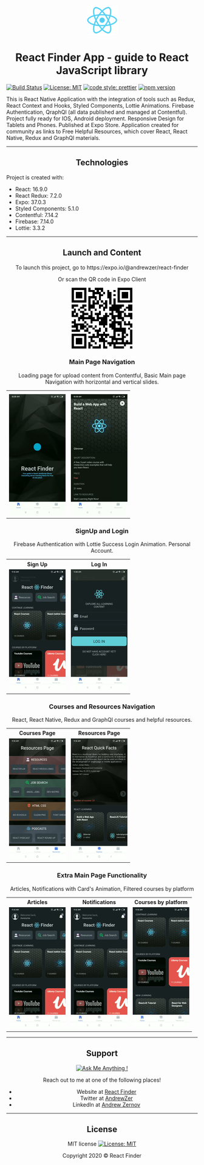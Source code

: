 <div align="center">
  <img src="./assets/logo-react.png"></img>
</div>

<h1 align="center">React Finder App - guide to React JavaScript library</h1>

[![Build Status](https://travis-ci.com/AndreiZernov/react-finder.svg?branch=master)](https://travis-ci.com/AndreiZernov/react-finder-app)
[![License: MIT](https://img.shields.io/badge/License-MIT-yellow.svg)](https://github.com/AndreiZernov/react-finder-native/blob/master/LICENSE)
[![code style: prettier](https://img.shields.io/badge/code_style-prettier-ff69b4.svg?style=flat-square)](https://github.com/prettier/prettier)
[![npm version](https://badge.fury.io/js/npm.svg)](https://badge.fury.io/js/npm)

This is React Native Application with the integration of tools such as Redux, React Context and Hooks, Styled Components, Lottie Animations. Firebase Authentication, QraphQl (all data published and managed at Contentful).
Project fully ready for IOS, Android deployment. Responsive Design for Tablets and Phones. Published at Expo Store.
Application created for community as links to Free Helpful Resources, which cover React, React Native, Redux and GraphQl materials.

---

<h2 align="center"> Technologies</h2>

Project is created with:

- React: 16.9.0
- React Redux: 7.2.0
- Expo: 37.0.3
- Styled Components: 5.1.0
- Contentful: 7.14.2
- Firebase: 7.14.0
- Lottie: 3.3.2

---

<h2 align="center"> Launch and Content</h2>

<p align="center">To launch this project, go to https://expo.io/@andrewzer/react-finder</p>
<div align="center">
  <p>Or scan the QR code in Expo Client </p>
  <img src="./assets/readme1.png">
</div>

<h3 align="center">Main Page Navigation</h3>

<p align="center">Loading page for upload content from Contentful, Basic Main page Navigation with horizontal and vertical slides.</p>

<div align="center">
  <table>
    <tr>
      <th></th>
      <th></th>
    </tr>
  <tr>
    <td>
      <img src="./assets/readme1.1.gif">
    </td>
    <td>
      <img src="./assets/readme1.2.gif">
    </td>
  </tr>
  </table
</div>

<h3 align="center">SignUp and Login</h3>

<p align="center">Firebase Authentication with Lottie Success Login Animation. Personal Account.</p>

<div align="center">
  <table>
    <tr>
      <th>Sign Up</th>
      <th>Log In</th>
    </tr>
    <tr>
      <td>
        <img src="./assets/readme2.1.gif">
      </td>
      <td>
        <img src="./assets/readme2.2.gif">
      </td>
    </tr>
  </table
</div>

<h3 align="center">Courses and Resources Navigation</h3>

<p align="center">React, React Native, Redux and GraphQl courses and helpful resources.</p>

<div align="center">
  <table>
    <tr>
      <th>Courses Page</th>
      <th>Resources Page</th>
    </tr>
    <tr>
      <td>
        <img src="./assets/readme3.1.gif">
      </td>
      <td>
        <img src="./assets/readme3.2.gif">
      </td>
    </tr>
  </table
</div>

<h3 align="center">Extra Main Page Functionality</h3>

<p align="center">Articles, Notifications with Card's Animation, Filtered courses by platform</p>

<div align="center">
  <table>
    <tr>
      <th>Articles</th>
      <th>Notifications</th>
      <th>Courses by platform</th>
    </tr>
    <tr>
      <td>
        <img src="./assets/readme4.1.gif">
      </td>
      <td>
        <img src="./assets/readme4.2.gif">
      </td>
      <td>
        <img src="./assets/readme4.3.gif">
      </td>
    </tr>
  </table
</div>

---

<div align="center">

<h2> Support</h2>

[![Ask Me Anything !](https://img.shields.io/badge/Ask%20me-anything-1abc9c.svg)](https://github.com/AndreiZernov)

Reach out to me at one of the following places!

- Website at [React Finder](https://react-finder.netlify.app/)
- Twitter at [AndrewZer](https://twitter.com/AndrewZer)
- LinkedIn at [Andrew Zernov](https://www.linkedin.com/in/andrei-zernov/)

---

<h2> License</h2>

MIT license [![License: MIT](https://img.shields.io/badge/License-MIT-yellow.svg)](https://github.com/AndreiZernov/react-finder/blob/master/LICENSE)

Copyright 2020 © React Finder

</div>
